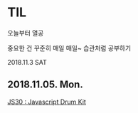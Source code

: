 # TIL

오늘부터 열공

중요한 건 꾸준히 매일 매일~ 습관처럼 공부하기

2018.11.3 SAT

## 2018.11.05. Mon.

[JS30 : Javascript Drum Kit ](JS30/index-START.html)